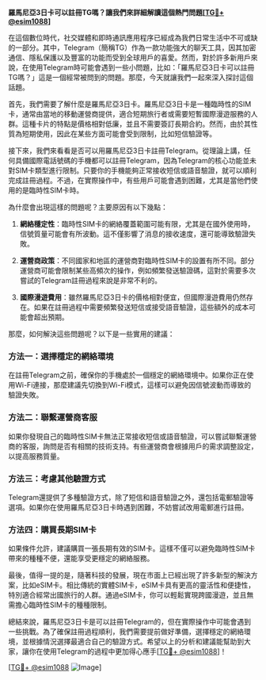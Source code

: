 **羅馬尼亞3日卡可以註冊TG嗎？讓我們來詳細解讀這個熱門問題[[TG💪+ @esim1088](https://t.me/s/esim1088)]**

在這個數位時代，社交媒體和即時通訊應用程序已經成為我們日常生活中不可或缺的一部分。其中，Telegram（簡稱TG）作為一款功能強大的聊天工具，因其加密通信、隱私保護以及豐富的功能而受到全球用戶的喜愛。然而，對於許多新用戶來說，在使用Telegram時可能會遇到一些小問題，比如：「羅馬尼亞3日卡可以註冊TG嗎？」這是一個經常被問到的問題。那麼，今天就讓我們一起來深入探討這個話題。

首先，我們需要了解什麼是羅馬尼亞3日卡。羅馬尼亞3日卡是一種臨時性的SIM卡，通常由當地的移動運營商提供，適合短期旅行者或需要短暫國際漫遊服務的人群。這種卡片的特點是價格相對低廉，並且不需要簽訂長期合約。然而，由於其性質為短期使用，因此在某些方面可能會受到限制，比如短信驗證等。

接下來，我們來看看是否可以用羅馬尼亞3日卡註冊Telegram。從理論上講，任何具備國際電話號碼的手機都可以註冊Telegram，因為Telegram的核心功能並未對SIM卡類型進行限制。只要你的手機能夠正常接收短信或語音驗證，就可以順利完成註冊過程。不過，在實際操作中，有些用戶可能會遇到困難，尤其是當他們使用的是臨時性SIM卡時。

為什麼會出現這樣的問題呢？主要原因有以下幾點：

1. **網絡穩定性**：臨時性SIM卡的網絡覆蓋範圍可能有限，尤其是在國外使用時，信號質量可能會有所波動。這不僅影響了消息的接收速度，還可能導致驗證失敗。
   
2. **運營商政策**：不同國家和地區的運營商對臨時性SIM卡的設置有所不同。部分運營商可能會限制某些高頻次的操作，例如頻繁發送驗證碼，這對於需要多次嘗試的Telegram註冊過程來說是非常不利的。

3. **國際漫遊費用**：雖然羅馬尼亞3日卡的價格相對便宜，但國際漫遊費用仍然存在。如果在註冊過程中需要頻繁發送短信或接受語音驗證，這些額外的成本可能會超出預期。

那麼，如何解決這些問題呢？以下是一些實用的建議：

### 方法一：選擇穩定的網絡環境
在註冊Telegram之前，確保你的手機處於一個穩定的網絡環境中。如果你正在使用Wi-Fi連接，那麼建議先切換到Wi-Fi模式，這樣可以避免因信號波動而導致的驗證失敗。

### 方法二：聯繫運營商客服
如果你發現自己的臨時性SIM卡無法正常接收短信或語音驗證，可以嘗試聯繫運營商的客服，詢問是否有相關的技術支持。有些運營商會根據用戶的需求調整設定，以提高服務質量。

### 方法三：考慮其他驗證方式
Telegram還提供了多種驗證方式，除了短信和語音驗證之外，還包括電郵驗證等選項。如果你在使用羅馬尼亞3日卡時遇到困難，不妨嘗試改用電郵進行註冊。

### 方法四：購買長期SIM卡
如果條件允許，建議購買一張長期有效的SIM卡。這樣不僅可以避免臨時性SIM卡帶來的種種不便，還能享受更穩定的網絡服務。

最後，值得一提的是，隨著科技的發展，現在市面上已經出現了許多新型的解決方案，比如eSIM卡。相比傳統的實體SIM卡，eSIM卡具有更高的靈活性和便捷性，特別適合經常出國旅行的人群。通過eSIM卡，你可以輕鬆實現跨國漫遊，並且無需擔心臨時性SIM卡的種種限制。

總結來說，羅馬尼亞3日卡是可以註冊Telegram的，但在實際操作中可能會遇到一些挑戰。為了確保註冊過程順利，我們需要提前做好準備，選擇穩定的網絡環境，並根據情況選擇最適合自己的驗證方式。希望以上的分析和建議能幫助到大家，讓你在使用Telegram的過程中更加得心應手[[TG💪+ @esim1088](https://t.me/s/esim1088)]！

[[TG💪+ @esim1088](https://t.me/s/esim1088) ![Image](https://i.postimg.cc/4NQfJmqS/Snipaste-2025-05-13-00-14-12.png)]